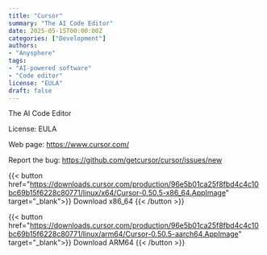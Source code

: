 ```yaml
---
title: "Cursor"
summary: "The AI Code Editor"
date: 2025-05-15T00:00:00Z
categories: ["Development"]
authors:
- "Anysphere"
tags: 
- "AI-powered software"
- "Code editor"
license: "EULA"
draft: false
---
```


The AI Code Editor

License: EULA

Web page: <https://www.cursor.com/>

Report the bug: <https://github.com/getcursor/cursor/issues/new>  

{{< button href="https://downloads.cursor.com/production/96e5b01ca25f8fbd4c4c10bc69b15f6228c80771/linux/x64/Cursor-0.50.5-x86_64.AppImage" target="_blank">}}
Download x86_64
{{< /button >}}

{{< button href="https://downloads.cursor.com/production/96e5b01ca25f8fbd4c4c10bc69b15f6228c80771/linux/arm64/Cursor-0.50.5-aarch64.AppImage" target="_blank">}}
Download ARM64
{{< /button >}}